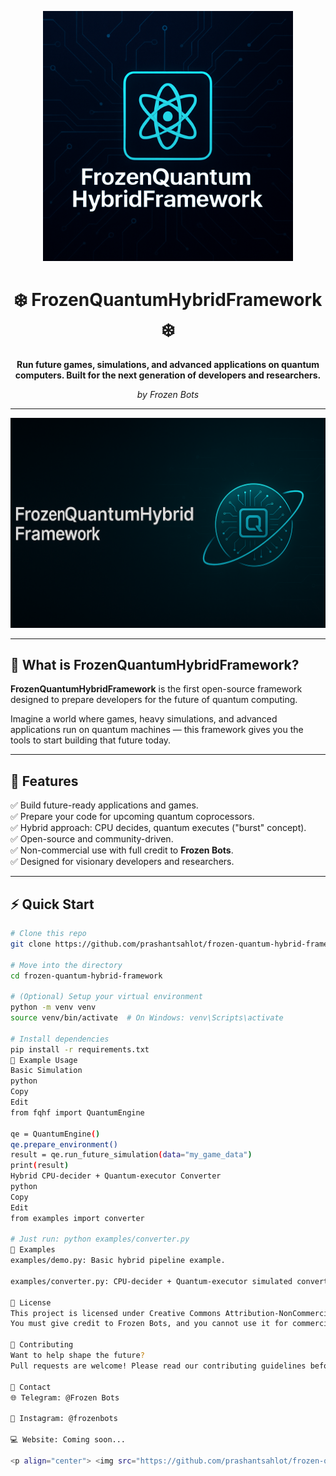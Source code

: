 <p align="center">
  <img src="https://github.com/prashantsahlot/frozen-quantum-hybrid-framework/blob/main/assets/logo.png" alt="FrozenQuantumHybridFramework Logo" width="400"/>
</p>

<h1 align="center">❄️ FrozenQuantumHybridFramework ❄️</h1>

<p align="center">
  <b>Run future games, simulations, and advanced applications on quantum computers. Built for the next generation of developers and researchers.</b>
</p>

<p align="center">
  <i>by Frozen Bots</i>
</p>

---

<p align="center">
  <img src="https://github.com/prashantsahlot/frozen-quantum-hybrid-framework/blob/main/assets/banner.png" alt="Banner" width="800"/>
</p>

---

## 🚀 What is FrozenQuantumHybridFramework?

**FrozenQuantumHybridFramework** is the first open-source framework designed to prepare developers for the future of quantum computing.

Imagine a world where games, heavy simulations, and advanced applications run on quantum machines — this framework gives you the tools to start building that future today.

---

## 💎 Features

✅ Build future-ready applications and games.  
✅ Prepare your code for upcoming quantum coprocessors.  
✅ Hybrid approach: CPU decides, quantum executes ("burst" concept).  
✅ Open-source and community-driven.  
✅ Non-commercial use with full credit to **Frozen Bots**.  
✅ Designed for visionary developers and researchers.

---

## ⚡ Quick Start

```bash
# Clone this repo
git clone https://github.com/prashantsahlot/frozen-quantum-hybrid-framework.git

# Move into the directory
cd frozen-quantum-hybrid-framework

# (Optional) Setup your virtual environment
python -m venv venv
source venv/bin/activate  # On Windows: venv\Scripts\activate

# Install dependencies
pip install -r requirements.txt
💬 Example Usage
Basic Simulation
python
Copy
Edit
from fqhf import QuantumEngine

qe = QuantumEngine()
qe.prepare_environment()
result = qe.run_future_simulation(data="my_game_data")
print(result)
Hybrid CPU-decider + Quantum-executor Converter
python
Copy
Edit
from examples import converter

# Just run: python examples/converter.py
🧪 Examples
examples/demo.py: Basic hybrid pipeline example.

examples/converter.py: CPU-decider + Quantum-executor simulated converter (your futuristic vision).

📄 License
This project is licensed under Creative Commons Attribution-NonCommercial 4.0 International License.
You must give credit to Frozen Bots, and you cannot use it for commercial purposes.

🤝 Contributing
Want to help shape the future?
Pull requests are welcome! Please read our contributing guidelines before submitting.

💬 Contact
🌐 Telegram: @Frozen Bots

📸 Instagram: @frozenbots

💻 Website: Coming soon...

<p align="center"> <img src="https://github.com/prashantsahlot/frozen-quantum-hybrid-framework/blob/main/assets/banner.png" alt="Frozen Bots" width="500"/> </p> <p align="center"> ❄️✨ "Make it first. Make it open. Freeze it in history." — Frozen Bots ✨❄️ </p> ```
